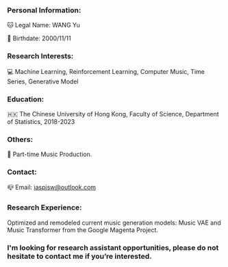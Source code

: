 ### Personal Information:

🐱 Legal Name: WANG Yu

🎂 Birthdate: 2000/11/11

### Research Interests:
💻 Machine Learning, Reinforcement Learning, Computer Music, Time Series, Generative Model

### Education:
🇭🇰 The Chinese University of Hong Kong, Faculty of Science, Department of Statistics, 2018-2023

### Others:
🎵 Part-time Music Production. 

### Contact:
📪 Email: iaspisw@outlook.com

### Research Experience:
Optimized and remodeled current music generation models: Music VAE and Music Transformer from the Google Magenta Project.

### I'm looking for research assistant opportunities, please do not hesitate to contact me if you’re interested.
